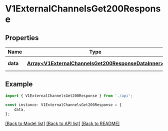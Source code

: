 # V1ExternalChannelsGet200Response


## Properties

Name | Type | Description | Notes
------------ | ------------- | ------------- | -------------
**data** | [**Array&lt;V1ExternalChannelsGet200ResponseDataInner&gt;**](V1ExternalChannelsGet200ResponseDataInner.md) |  | [default to undefined]

## Example

```typescript
import { V1ExternalChannelsGet200Response } from './api';

const instance: V1ExternalChannelsGet200Response = {
    data,
};
```

[[Back to Model list]](../README.md#documentation-for-models) [[Back to API list]](../README.md#documentation-for-api-endpoints) [[Back to README]](../README.md)
